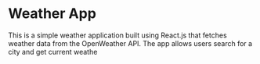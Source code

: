 # Weather App
This is a simple weather application built using React.js that fetches weather data from the OpenWeather API. The app allows users search for a city and get current weathe

